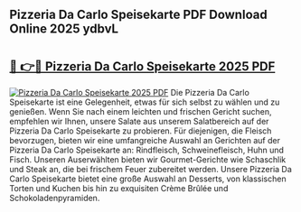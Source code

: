 ## Pizzeria Da Carlo Speisekarte PDF Download Online 2025 ydbvL

# <h2><a href="http://gcck5g3.nevu.top/?p=Pizzeria+Da+Carlo+Speisekarte">🔗 👉🔴 Pizzeria Da Carlo Speisekarte 2025 PDF</a></h2>

[![Pizzeria Da Carlo Speisekarte 2025 PDF](https://i.imgur.com/dBaPXMq.png)](http://gcck5g3.nevu.top/?p=Pizzeria+Da+Carlo+Speisekarte)
Die Pizzeria Da Carlo Speisekarte ist eine Gelegenheit, etwas für sich selbst zu wählen und zu genießen. Wenn Sie nach einem leichten und frischen Gericht suchen, empfehlen wir Ihnen, unsere Salate aus unserem Salatbereich auf der Pizzeria Da Carlo Speisekarte zu probieren. Für diejenigen, die Fleisch bevorzugen, bieten wir eine umfangreiche Auswahl an Gerichten auf der Pizzeria Da Carlo Speisekarte an: Rindfleisch, Schweinefleisch, Huhn und Fisch. Unseren Auserwählten bieten wir Gourmet-Gerichte wie Schaschlik und Steak an, die bei frischem Feuer zubereitet werden. Unsere Pizzeria Da Carlo Speisekarte bietet eine große Auswahl an Desserts, von klassischen Torten und Kuchen bis hin zu exquisiten Crème Brûlée und Schokoladenpyramiden.
